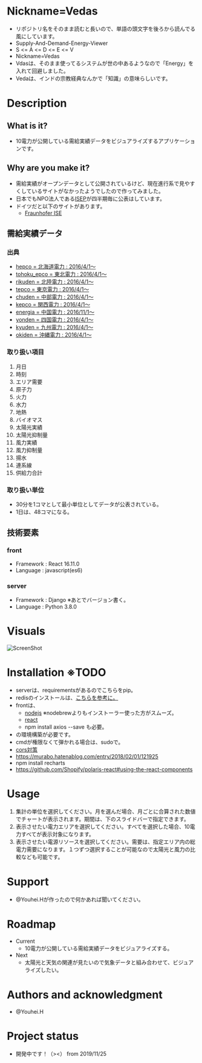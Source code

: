 # Nickname=Vedas
- リポジトリ名をそのまま読むと長いので、単語の頭文字を後ろから読んでる風にしています。
- Supply-And-Demand-Energy-Viewer
- S <= A <= D <= E <= V
- Nickname=Vedas
- Vdasは、そのまま使ってるシステムが世の中あるようなので「Energy」を入れて回避しました。
- Vedaは、インドの宗教経典なんかで「知識」の意味らしいです。

# Description
## What is it?
  - 10電力が公開している需給実績データをビジュアライズするアプリケーションです。
## Why are you make it?
  - 需給実績がオープンデータとして公開されているけど、現在進行系で見やすくしているサイトがなかったようでしたので作ってみました。
  - 日本でもNPO法人である[ISEP](https://isep-energychart.com/graphics/)が四半期毎に公表はしています。
  - ドイツだと以下のサイトがあります。
    - [Fraunhofer ISE](https://www.energy-charts.de/power.htm?source=solar-wind&year=2019&week=49)

## 需給実績データ
### 出典

 - [hepco = 北海道電力 : 2016/4/1〜](https://www.hepco.co.jp/energy/recyclable_energy/fixedprice_purchase/supply_demand_results.html)
 - [tohoku_epco = 東北電力 :  2016/4/1〜](http://setsuden.tohoku-epco.co.jp/download.html)
 - [rikuden = 北陸電力 : 2016/4/1〜](http://www.rikuden.co.jp/rule/area_jisseki.html)
 - [tepco = 東京電力 : 2016/4/1〜](http://www.tepco.co.jp/forecast/html/area_data-j.html)
 - [chuden = 中部電力 : 2016/4/1〜](https://denki-yoho.chuden.jp/)
 - [kepco = 関西電力 : 2016/4/1〜](https://www.kepco.co.jp/energy_supply/supply/denkiyoho/area_jisseki.html)
 - [energia = 中国電力 : 2016/11/1〜](http://www.energia.co.jp/retailer/eria_jyukyu.html)
 - [yonden = 四国電力 : 2016/4/1〜](https://www.yonden.co.jp/nw/renewable_energy/data/supply_demand.html)
 - [kyuden = 九州電力 : 2016/4/1〜](http://www.kyuden.co.jp/wheeling_disclosure.html)
 - [okiden = 沖縄電力 : 2016/4/1〜](https://www.okiden.co.jp/business-support/service/supply-and-demand/index.html)

### 取り扱い項目

  1. 月日
  2. 時刻
  3. エリア需要
  4. 原子力
  5. 火力
  6. 水力
  7. 地熱
  8. バイオマス
  9. 太陽光実績
  10. 太陽光抑制量
  11. 風力実績
  12. 風力抑制量
  13. 揚水
  14. 連系線
  15. 供給力合計
   
### 取り扱い単位
 - 30分を1コマとして最小単位としてデータが公表されている。
 - 1日は、48コマになる。

## 技術要素
### front
 - Framework : React 16.11.0
 - Language : javascript(es6)

### server

 - Framework : Django ※あとでバージョン書く。
 - Language : Python 3.8.0

# Visuals

<img src="https://github.com/panair-jp/supply-and-demand-viewer/blob/master/readme_img/screentshot_20191208.png" alt="ScreenShot">

# Installation ※TODO
- serverは、requirementsがあるのでこちらをpip。
 - redisのインストールは、[こちらを参考に。](https://qiita.com/sawa-@github/items/1f303626bdc219ea8fa1)
 - frontは、
   - [nodejs](https://reffect.co.jp/html/npm-install-in-mac) ※nodebrewよりもインストーラー使った方がスムーズ。
   - [react](https://qiita.com/spice/items/b75afb607f1d2e1172a2#react%E3%81%AE%E4%BE%BF%E5%88%A9%E3%81%AA%E3%82%B3%E3%83%9E%E3%83%B3%E3%83%89%E3%82%92%E4%BD%BF%E3%81%88%E3%82%8B%E3%82%88%E3%81%86%E3%81%AB%E3%81%99%E3%82%8B)
   - npm install axios --save も必要。
 - の環境構築が必要です。
 - cmdが権限なくて弾かれる場合は、sudoで。
 - [cors対策](https://qiita.com/karintou/items/52ee1f7c5fa641980188)
 - https://murabo.hatenablog.com/entry/2018/02/01/121925
 - npm install recharts
 - https://github.com/Shopify/polaris-react#using-the-react-components

# Usage
 1. 集計の単位を選択してください。月を選んだ場合、月ごとに合算された数値でチャートが表示されます。期間は、下のスライドバーで指定できます。
 2. 表示させたい電力エリアを選択してください。すべてを選択した場合、10電力すべてが表示対象になります。
 3. 表示させたい電源リソースを選択してください。需要は、指定エリア内の総電力需要になります。１つずつ選択することが可能なので太陽光と風力の比較なども可能です。

# Support
- @Youhei.Hが作ったので何かあれば聞いてください。

# Roadmap
- Current
  - 10電力が公開している需給実績データをビジュアライズする。
- Next
  - 太陽光と天気の関連が見たいので気象データと組み合わせて、ビジュアライズしたい。

# Authors and acknowledgment
- @Youhei.H

# Project status
- 開発中です！（><） from 2019/11/25
 